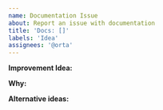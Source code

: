 ```yaml
---
name: Documentation Issue
about: Report an issue with documentation
title: 'Docs: []'
labels: 'Idea'
assignees: '@orta'
---
```


<!--
  Thanks! We're open to improvements!
-->

<!-- Issue Report -->

<!-- What can be done? -->

**Improvement Idea:**

<!-- Why do it this way? -->

**Why:**

<!-- Are there other ways to do it? -->

**Alternative ideas:**
